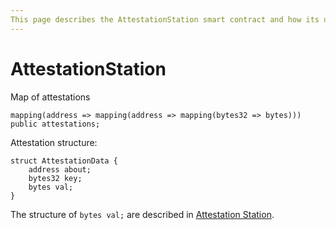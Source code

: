 ```yaml
---
This page describes the AttestationStation smart contract and how its used within the EigenTrust protocol context
---
```


# AttestationStation

Map of attestations
```solidity
mapping(address => mapping(address => mapping(bytes32 => bytes))) public attestations;
```

Attestation structure:
```solidity
struct AttestationData {
    address about;
    bytes32 key;
    bytes val;
}
```

The structure of `bytes val;` are described in [Attestation Station](protocol/attestation_station.md).

